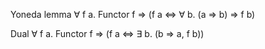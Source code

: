 Yoneda lemma
  ∀ f a. Functor f ⇒ (f a ⇔ ∀ b. (a ⇒ b) ⇒ f b)

Dual
  ∀ f a. Functor f ⇒ (f a ⇔ ∃ b. (b ⇒ a, f b))

